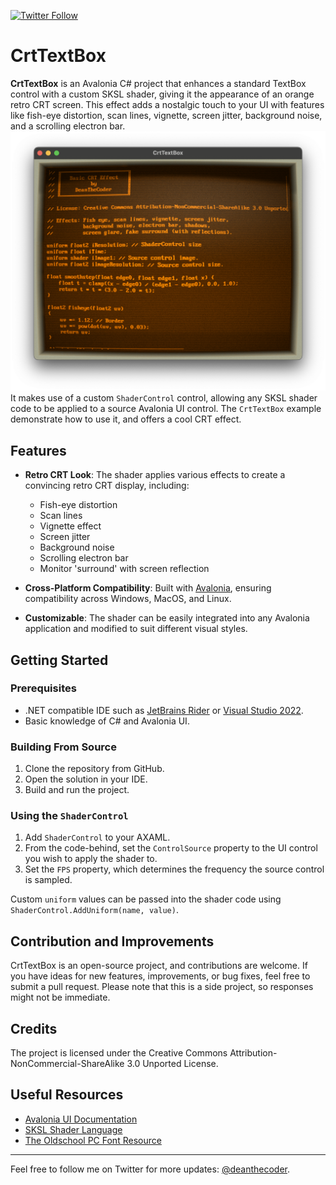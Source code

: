 [![Twitter Follow](https://img.shields.io/twitter/follow/deanthecoder?style=social)](https://twitter.com/deanthecoder)

# CrtTextBox

**CrtTextBox** is an Avalonia C# project that enhances a standard TextBox control with a custom SKSL shader, giving it the appearance of an orange retro CRT screen. This effect adds a nostalgic touch to your UI with features like fish-eye distortion, scan lines, vignette, screen jitter, background noise, and a scrolling electron bar.
![](img/preview.png)
It makes use of a custom `ShaderControl` control, allowing any SKSL shader code to be applied to a source Avalonia UI control.
The `CrtTextBox` example demonstrate how to use it, and offers a cool CRT effect.

## Features

- **Retro CRT Look**: The shader applies various effects to create a convincing retro CRT display, including:
  - Fish-eye distortion
  - Scan lines
  - Vignette effect
  - Screen jitter
  - Background noise
  - Scrolling electron bar
  - Monitor 'surround' with screen reflection

- **Cross-Platform Compatibility**: Built with [Avalonia](https://avaloniaui.net/), ensuring compatibility across Windows, MacOS, and Linux.

- **Customizable**: The shader can be easily integrated into any Avalonia application and modified to suit different visual styles.

## Getting Started

### Prerequisites

- .NET compatible IDE such as [JetBrains Rider](https://www.jetbrains.com/rider/) or [Visual Studio 2022](https://visualstudio.microsoft.com/vs/).
- Basic knowledge of C# and Avalonia UI.

### Building From Source

1. Clone the repository from GitHub.
2. Open the solution in your IDE.
3. Build and run the project.

### Using the `ShaderControl`

1. Add `ShaderControl` to your AXAML.
2. From the code-behind, set the `ControlSource` property to the UI control you wish to apply the shader to.
3. Set the `FPS` property, which determines the frequency the source control is sampled.

Custom `uniform` values can be passed into the shader code using `ShaderControl.AddUniform(name, value)`.

## Contribution and Improvements

CrtTextBox is an open-source project, and contributions are welcome. If you have ideas for new features, improvements, or bug fixes, feel free to submit a pull request. Please note that this is a side project, so responses might not be immediate.

## Credits

The project is licensed under the Creative Commons Attribution-NonCommercial-ShareAlike 3.0 Unported License.

## Useful Resources

- [Avalonia UI Documentation](https://docs.avaloniaui.net/)
- [SKSL Shader Language](https://skia.org/docs/user/sksl/)
- [The Oldschool PC Font Resource](https://int10h.org/oldschool-pc-fonts/fontlist/font?ibm_vga_8x16)

---

Feel free to follow me on Twitter for more updates: [@deanthecoder](https://twitter.com/deanthecoder).
